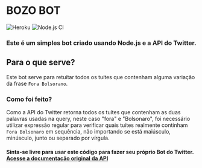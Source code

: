 # BOZO BOT

![Heroku](https://heroku-badge.herokuapp.com/?app=heroku-badge)
![Node.js CI](https://github.com/jvbraganca/bozo-bot/workflows/Node.js%20CI/badge.svg?branch=master)

### Este é um simples bot criado usando Node.js e a API do Twitter.

## Para o que serve?
Este bot serve para retuítar todos os tuítes que contenham alguma variação da frase `Fora Bolsorano`. 

### Como foi feito?
Como a API do Twitter retorna todos os tuítes que contenham as duas palavras usadas na query, neste caso "fora" e "Bolsonaro", foi necessário utilizar  expressão regular para verificar quais tuítes realmente continham `Fora Bolsonaro` em sequência, não importando se está maiúsculo, minúsculo, junto ou separado por vírgula.

#### Sinta-se livre para usar este código para fazer seu próprio Bot do Twitter. [Acesse a documentação original da API](https://developer.twitter.com/en/docs)
